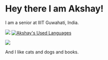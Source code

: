 # Hey there I am Akshay! 

I am a senior at IIIT Guwahati, India.

![](https://github-readme-stats.vercel.app/api?username=i-rebel-aj&theme=radical&show_icons=true&count_private=true&hide=stars&include_all_commits=true)
[![Akshay's Used Languages](https://github-readme-stats.vercel.app/api/top-langs/?username=i-rebel-aj&layout=compact&theme=tokyonight)](https://github.com/anuraghazra/github-readme-stats)

![](https://komarev.com/ghpvc/?username=i-rebel-aj)

And I like cats and dogs and books.
